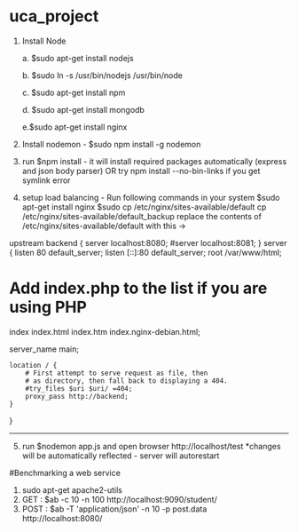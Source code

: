 # uca_project
1. Install Node

	a. $sudo apt-get install nodejs
	
	b. $sudo ln -s /usr/bin/nodejs /usr/bin/node
	
	c. $sudo apt-get install npm

	d. $sudo apt-get install mongodb

    e.$sudo apt-get install nginx

2. Install nodemon - $sudo npm install -g nodemon

3. run $npm install   - it will install required packages automatically (express and json body parser)
    OR try npm install --no-bin-links  if you get symlink error

4. setup load balancing -
	Run following commands in your system
	$sudo apt-get install nginx
	$sudo cp /etc/nginx/sites-available/default cp /etc/nginx/sites-available/default_backup
	replace the contents of /etc/nginx/sites-available/default with this ->


upstream backend {
server localhost:8080;
#server localhost:8081;
}
server {
listen 80 default_server;
listen [::]:80 default_server;
root /var/www/html;
# Add index.php to the list if you are using PHP
index index.html index.htm index.nginx-debian.html;

server_name main;

	location / {
		# First attempt to serve request as file, then
		# as directory, then fall back to displaying a 404.
		#try_files $uri $uri/ =404;
		proxy_pass http://backend;
	}
}


------------------------------------------------------------
5. run $nodemon app.js and open browser http://localhost/test
	*changes will be automatically reflected - server will autorestart


#Benchmarking a web service
1. sudo apt-get apache2-utils
2. GET : $ab -c 10 -n 100 http://localhost:9090/student/
3. POST : $ab -T 'application/json'  -n 10 -p post.data http://localhost:8080/
